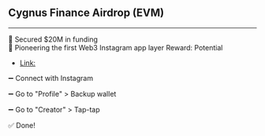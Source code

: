 ## Cygnus Finance Airdrop (EVM)

---

📌 Secured $20M in funding  
📌 Pioneering the first Web3 Instagram app layer
Reward: Potential

* [Link:](https://i.cygnus.finance/)

➖ Connect with Instagram

➖ Go to "Profile" > Backup wallet

➖ Go to "Creator" > Tap-tap

✅ Done!


